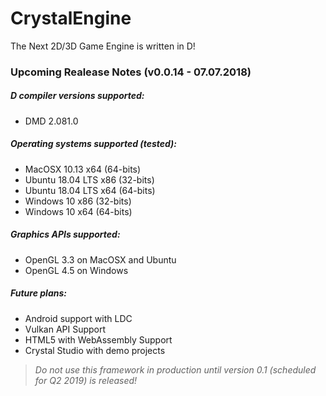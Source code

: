 # CrystalEngine
The Next 2D/3D Game Engine is written in D!

### Upcoming Realease Notes (v0.0.14 - 07.07.2018)

##### D compiler versions supported:
* DMD 2.081.0

##### Operating systems supported (tested):
* MacOSX 10.13 x64 (64-bits)
* Ubuntu 18.04 LTS x86 (32-bits)
* Ubuntu 18.04 LTS x64 (64-bits)
* Windows 10 x86 (32-bits)
* Windows 10 x64 (64-bits)

##### Graphics APIs supported:
* OpenGL 3.3 on MacOSX and Ubuntu
* OpenGL 4.5 on Windows

##### Future plans:
* Android support with LDC
* Vulkan API Support
* HTML5 with WebAssembly Support
* Crystal Studio with demo projects

> *Do not use this framework in production until version 0.1 (scheduled for Q2 2019) is released!*